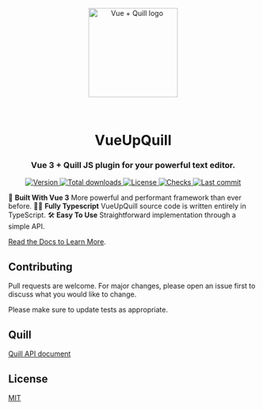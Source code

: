 <p align="center">
  <a href="https://vueup.github.io/vueup-quill/" target="_blank" rel="noopener noreferrer">
    <img height="180" src="https://vueup.github.io/vueup-quill/quill.svg" alt="Vue + Quill logo">
  </a>
</p>
<br/>
<h1 align="center">VueUpQuill</h1>
<h3 align="center">
  Vue 3 + Quill JS plugin for your powerful text editor.
</h3>
<p align="center">
  <a href="https://www.npmjs.com/package/@vueup/quill" title="Version">
    <img src="https://img.shields.io/npm/v/@vueup/quill?color=blue" alt="Version">
  </a>
  <a href="https://www.npmjs.com/package/@vueup/quill" title="Total downloads">
    <img src="https://img.shields.io/npm/dt/@vueup/quill" alt="Total downloads">
  </a>
  <a href="https://www.npmjs.com/package/@vueup/quill" title="License">
    <img src="https://img.shields.io/npm/l/@vueup/quill?color=orange" alt="License">
  </a>
  <a href="https://github.com/vueup/vueup-quill" title="Checks">
    <img src="https://img.shields.io/github/checks-status/vueup/vueup-quill/master?logo=github" alt="Checks">
  </a>
  <a href="https://github.com/vueup/vueup-quill" title="Last commit">
    <img src="https://img.shields.io/github/last-commit/vueup/vueup-quill?logo=github" alt="Last commit">
  </a>
 </p>

💚 **Built With Vue 3**
More powerful and performant framework than ever before.
🧙‍♂️ **Fully Typescript**
VueUpQuill source code is written entirely in TypeScript.
🛠️ **Easy To Use**
Straightforward implementation through a simple API.

[Read the Docs to Learn More](https://vueup.github.io/vueup-quill/).

## Contributing
Pull requests are welcome. For major changes, please open an issue first to discuss what you would like to change.

Please make sure to update tests as appropriate.

## Quill
[Quill API document](https://quilljs.com/docs/quickstart/)

## License
[MIT](https://choosealicense.com/licenses/mit/)
